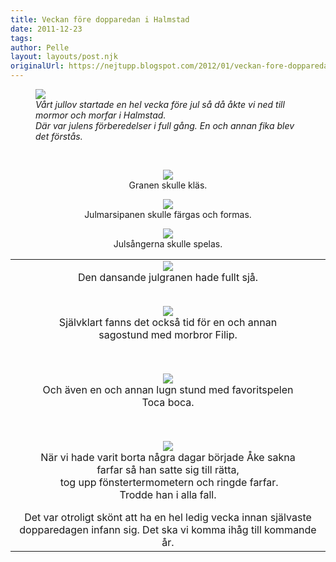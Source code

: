 ```yaml
---
title: Veckan före dopparedan i Halmstad
date: 2011-12-23
tags: 	
author: Pelle
layout: layouts/post.njk
originalUrl: https://nejtupp.blogspot.com/2012/01/veckan-fore-dopparedan-i-halmstad.html
---
```




<figure>
	<img src="../../../img/2011/12/Innan+jul+pa%25CC%258A+Ebbehill-_MG_0332.jpg">
	<figcaption><span style="text-align: left;"><i>Vårt jullov startade en hel vecka före jul så då åkte vi ned till mormor och morfar i Halmstad. <br>Där var julens förberedelser i full gång. En och annan fika blev det förstås.</i></span></figcaption>
</figure>

<div class="separator" style="clear: both; text-align: center;"><br>

<figure>
	<img src="../../../img/2011/12/Innan+jul+pa%25CC%258A+Ebbehill-_MG_0321.jpg">
	<figcaption>Granen skulle kläs.</figcaption>
</figure>

<figure>
	<img src="../../../img/2011/12/Innan+jul+pa%25CC%258A+Ebbehill-_MG_0366.jpg">
	<figcaption>Julmarsipanen skulle färgas och formas.</figcaption>
</figure>

<figure>
	<img src="../../../img/2011/12/Innan+jul+pa%25CC%258A+Ebbehill-_MG_0324.jpg">
	<figcaption>Julsångerna skulle spelas.</figcaption>
</figure><table cellpadding="0" cellspacing="0" class="tr-caption-container" style="margin-left: auto; margin-right: auto; text-align: center;"><tbody><tr><td style="text-align: center;"> <img src="../../../img/2011/12/Innan+jul+pa%25CC%258A+Ebbehill-_MG_0368.jpg">
	<figcaption>Den dansande julgranen hade fullt sjå.</figcaption>
</figure><br>

<figure>
	<img src="../../../img/2011/12/Innan+jul+pa%25CC%258A+Ebbehill-_MG_0358.jpg">
	<figcaption>Självklart fanns det också tid för en och annan sagostund med morbror Filip.</figcaption>
</figure><br>

<figure>
	<img src="../../../img/2011/12/Innan+jul+pa%25CC%258A+Ebbehill-_MG_0348.jpg">
	<figcaption>Och även en och annan lugn stund med favoritspelen Toca boca.</figcaption>
</figure><br>

<figure>
	<img src="../../../img/2011/12/Innan+jul+pa%25CC%258A+Ebbehill-_MG_0356.jpg">
	<figcaption>När vi hade varit borta några dagar började Åke sakna farfar så han satte sig till rätta,<br> tog upp fönstertermometern och ringde farfar. Trodde han i alla fall.</figcaption>
</figure>Det var otroligt skönt att ha en hel ledig vecka innan självaste dopparedagen infann sig. Det ska vi komma ihåg till kommande år.<br>
